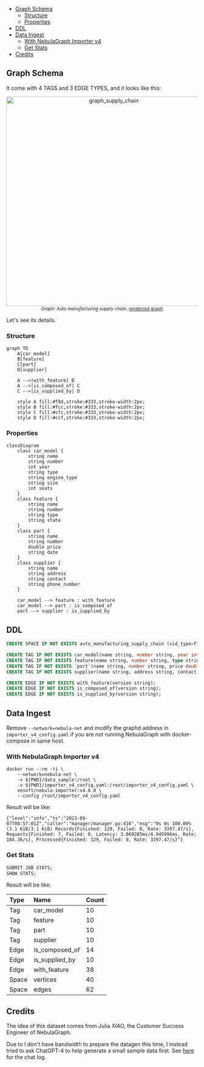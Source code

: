 <!-- TOC start (generated with https://github.com/derlin/bitdowntoc) -->

- [Graph Schema](#graph-schema)
  * [Structure](#structure)
  * [Properties](#properties)
- [DDL](#ddl)
- [Data Ingest](#data-ingest)
  * [With NebulaGraph Importer v4](#with-nebulagraph-importer-v4)
  * [Get Stats](#get-stats)
- [Credits](#credits)

<!-- TOC end -->

<!-- TOC --><a name="graph-schema"></a>
## Graph Schema

It come with 4 TAGS and 3 EDGE TYPES, and it looks like this:

<p align="center">
  <a href="https://www.siwei.io/demo-dumps/adhoc-graphs/nebulagraph_export_supply_chain.html">
    <img width="550" alt="graph_supply_chain" src="https://github.com/wey-gu/supplychain-dataset-gen/assets/1651790/82b17c8f-8b43-4e81-a495-598ba99e324d">
  </a>
  <br>
  <small>
    <i>Graph: Auto manufacturing supply chain</i>,
    <a href="https://www.siwei.io/demo-dumps/adhoc-graphs/nebulagraph_export_supply_chain.html">
      renderred graph
    </a>
  </small>
</p>

Let's see its details.

<!-- TOC --><a name="structure"></a>
### Structure

```mermaid
graph TD
    A[car_model]
    B[feature]
    C[part]
    D[supplier]

    A -->|with_feature| B
    A -->|is_composed_of| C
    C -->|is_supplied_by| D

    style A fill:#f9d,stroke:#333,stroke-width:2px;
    style B fill:#fcc,stroke:#333,stroke-width:2px;
    style C fill:#cfc,stroke:#333,stroke-width:2px;
    style D fill:#ccf,stroke:#333,stroke-width:2px;
```

<!-- TOC --><a name="properties"></a>
### Properties

```mermaid
classDiagram
    class car_model {
        string name
        string number
        int year
        string type
        string engine_type
        string size
        int seats
    }
    class feature {
        string name
        string number
        string type
        string state
    }
    class part {
        string name
        string number
        double price
        string date
    }
    class supplier {
        string name
        string address
        string contact
        string phone_number
    }

    car_model --> feature : with_feature
    car_model --> part : is_composed_of
    part --> supplier : is_supplied_by
```

<!-- TOC --><a name="ddl"></a>
## DDL

```sql
CREATE SPACE IF NOT EXISTS auto_manufacturing_supply_chain (vid_type=FIXED_STRING(64), partition_num=1, replica_factor=1);

CREATE TAG IF NOT EXISTS car_model(name string, number string, year int, type string, engine_type string, size string, seats int);
CREATE TAG IF NOT EXISTS feature(name string, number string, type string, state string);
CREATE TAG IF NOT EXISTS `part`(name string, number string, price double, `date` string);
CREATE TAG IF NOT EXISTS supplier(name string, address string, contact string, phone_number string);

CREATE EDGE IF NOT EXISTS with_feature(version string);
CREATE EDGE IF NOT EXISTS is_composed_of(version string);
CREATE EDGE IF NOT EXISTS is_supplied_by(version string);
```

<!-- TOC --><a name="data-ingest"></a>
## Data Ingest

Remove `--network=nebula-net` and modify the graphd address in `importer_v4_config.yaml` if you are not running NebulaGraph with docker-compose in same host.

<!-- TOC --><a name="with-nebulagraph-importer-v4"></a>
### With NebulaGraph Importer v4

```
docker run --rm -ti \
    --network=nebula-net \
    -v ${PWD}/data_sample:/root \
    -v ${PWD}/importer_v4_config.yaml:/root/importer_v4_config.yaml \
    vesoft/nebula-importer:v4.0.0 \
    --config /root/importer_v4_config.yaml
```

Result will be like:

```log
{"level":"info","ts":"2023-09-07T08:57:01Z","caller":"manager/manager.go:416","msg":"0s 0s 100.00%(3.1 KiB/3.1 KiB) Records{Finished: 129, Failed: 0, Rate: 3397.47/s}, Requests{Finished: 7, Failed: 0, Latency: 3.069285ms/4.945996ms, Rate: 184.36/s}, Processed{Finished: 129, Failed: 0, Rate: 3397.47/s}"}
```

<!-- TOC --><a name="get-stats"></a>
### Get Stats

```sql
SUBMIT JOB STATS;
SHOW STATS;
```

Result will be like:

| Type  | Name           | Count |
| :---- | :------------- | :---- |
| Tag   | car_model      | 10    |
| Tag   | feature        | 10    |
| Tag   | part           | 10    |
| Tag   | supplier       | 10    |
| Edge  | is_composed_of | 14    |
| Edge  | is_supplied_by | 10    |
| Edge  | with_feature   | 38    |
| Space | vertices       | 40    |
| Space | edges          | 62    |


<!-- TOC --><a name="credits"></a>
## Credits

The idea of this dataset comes from Julia XIAO, the Customer Success Engineer of NebulaGraph.

Due to I don't have bandwidth to prepare the datagen this time, I instead tried to ask ChatGPT-4 to help generate a small sample data first. See [here](https://chat.openai.com/share/10413cc3-8d4a-4795-88a2-3d231e4cfd9c) for the chat log.
